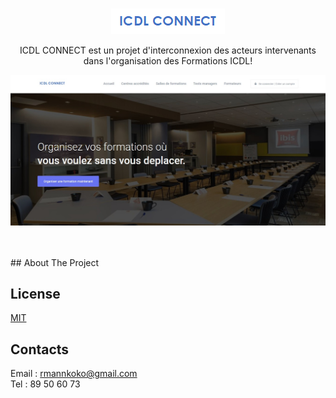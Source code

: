 <!-- PROJECT LOGO -->
<br />
<p align="center">
    <img src="images/icdl_logo.png" alt="ICDL CONNECT LOGO">

  <p align="center">
    ICDL CONNECT est un projet d'interconnexion des acteurs intervenants dans l'organisation des Formations ICDL!
    <br />
  </p>
</p>

<p align="center">
    <img src="/images/Screenshot.jpg" alt="ICDL CONNECT ACCUEIL">
</p>

<br />
<br />
<!-- ABOUT THE PROJECT -->
## About The Project

## License
[MIT](https://choosealicense.com/licenses/mit/)

## Contacts

Email : rmannkoko@gmail.com
<br />
Tel : 89 50 60 73 
